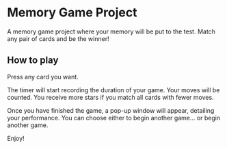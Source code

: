 # Memory Game Project

A memory game project where your memory will be put to the test. 
Match any pair of cards and be the winner!

## How to play

Press any card you want.

The timer will start recording the duration of your game. 
Your moves will be counted. 
You receive more stars if you match all cards with fewer moves.

Once you have finished the game, a pop-up window will appear, detailing your performance.
You can choose either to begin another game... or begin another game.

Enjoy!